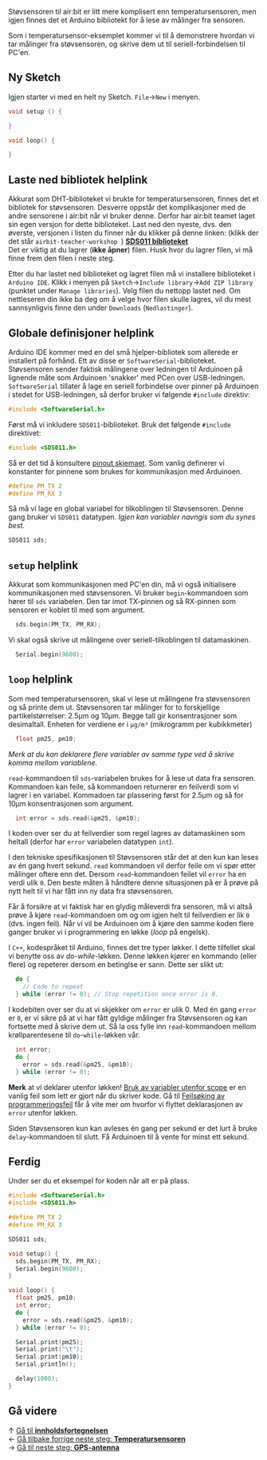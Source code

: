 Støvsensoren til air:bit er litt mere komplisert enn temperatursensoren, men igjen finnes det et Arduino bibliotekt for å lese av målinger fra sensoren.

Som i temperatursensor-eksemplet kommer vi til å demonstrere hvordan vi tar målinger fra støvsensoren, og skrive dem ut til seriell-forbindelsen til PC'en.

## Ny Sketch

Igjen starter vi med en helt ny Sketch. `File`&rarr;`New` i menyen.

``` cpp
void setup () {

}

void loop() {

}
```

## Laste ned bibliotek helplink

Akkurat som DHT-biblioteket vi brukte for temperatursensoren, finnes det et bibliotek for støvsensoren. Desverre oppstår det komplikasjoner med de andre sensorene i air:bit når vi bruker denne. Derfor har air:bit teamet laget sin egen versjon for dette biblioteket. Last ned den nyeste, dvs. den øverste, versjonen i listen du finner når du klikker på denne linken: (klikk der det står `airbit-teacher-workshop `) **[SDS011 biblioteket](https://github.com/skolelab/SDS011/releases)**  
Det er viktig at du lagrer (**ikke åpner**) filen. Husk hvor du lagrer filen, vi må finne frem den filen i neste steg.

Etter du har lastet ned biblioteket og lagret filen må vi installere biblioteket i `Arduino IDE`. Klikk i menyen på `Sketch`&rarr;`Include library`&rarr;`Add ZIP library` (punktet under `Manage libraries`). Velg filen du nettopp lastet ned. Om nettleseren din ikke ba deg om å velge hvor filen skulle lagres, vil du mest sannsynligvis finne den under `Downloads` (`Nedlastinger`).

## Globale definisjoner helplink

Arduino IDE kommer med en del små hjelper-bibliotek som allerede er installert på forhånd. Ett av disse er `SoftwareSerial`-biblioteket. Støvsensoren sender faktisk målingene over ledningen til Arduinoen på lignende måte som Arduinoen 'snakker' med PCen over USB-ledningen. `SoftwareSerial` tillater å lage en seriell forbindelse over pinner på Arduinoen i stedet for USB-ledningen, så derfor bruker vi følgende `#include` direktiv:

``` cpp
#include <SoftwareSerial.h>
```

Først må vi inkludere `SDS011`-biblioteket. Bruk det følgende `#include` direktivet:

``` cpp
#include <SDS011.h>
```

Så er det tid å konsultere [pinout skjemaet][pinout]. Som vanlig definerer vi konstanter for pinnene som brukes for kommunikasjon med Arduinoen.

``` cpp
#define PM_TX 2
#define PM_RX 3
```

Så må vi lage en global variabel for tilkoblingen til Støvsensoren. Denne gang bruker vi `SDS011` datatypen. *Igjen kan variabler navngis som du synes best.*

``` cpp
SDS011 sds;
```

## `setup` helplink

Akkurat som kommunikasjonen med PC'en din, må vi også initialisere kommunikasjonen med støvsensoren. Vi bruker `begin`-kommandoen som hører til `sds` variabelen. Den tar imot TX-pinnen og så RX-pinnen som sensoren er koblet til med som argument.

``` cpp
  sds.begin(PM_TX, PM_RX);
```

Vi skal også skrive ut målingene over seriell-tilkoblingen til datamaskinen.

``` cpp
  Serial.begin(9600);
```

## `loop` helplink

Som med temperatursensoren, skal vi lese ut målingene fra støvsensoren og så printe dem ut. Støvsensoren tar målinger for to forskjellige partikelstørrelser: 2.5µm og 10µm. Begge tall gir konsentrasjoner som desimaltall. Enheten for verdiene er i `µg/m³` (mikrogramm per kubikkmeter)

``` cpp
  float pm25, pm10;
```

*Merk at du kan deklarere flere variabler av samme type ved å skrive komma mellom variablene.*

`read`-kommandoen til `sds`-variabelen brukes for å lese ut data fra sensoren. Kommandoen kan feile, så kommandoen returnerer en feilverdi som vi lagrer i en variabel. Kommadoen tar plassering først for 2.5µm og så for 10µm konsentrasjonen som argument.

``` cpp
  int error = sds.read(&pm25, &pm10);
```

I koden over ser du at feilverdier som regel lagres av datamaskinen som heltall (derfor har `error` variabelen datatypen `int`).

I den tekniske spesifikasjonen til Støvsensoren står det at den kun kan leses av én gang hvert sekund. `read` kommandoen vil derfor feile om vi spør etter målinger oftere enn det. Dersom `read`-kommandoen feilet vil `error` ha en verdi ulik `0`. Den beste måten å håndtere denne situasjonen på er å prøve på nytt helt til vi har fått inn ny data fra støvsensoren.

Får å forsikre at vi faktisk har en glydig måleverdi fra sensoren, må vi altså prøve å kjøre `read`-kommandoen om og om igjen helt til feilverdien er lik `0` (dvs. ingen feil). Når vi vil be Arduinoen om å kjøre den samme koden flere ganger bruker vi i programmering en løkke (*loop* på engelsk).

I `C++`, kodespråket til Arduino, finnes det tre typer løkker. I dette tilfellet skal vi benytte oss av *do-while*-løkken. Denne løkken kjører en kommando (eller flere) og repeterer dersom en betinglse er sann. Dette ser slikt ut:

``` cpp
  do {
    // Code to repeat
  } while (error != 0); // Stop repetition once error is 0.
```

I kodebiten over ser du at vi skjekker om `error` er ulik 0. Med én gang `error` er `0`, er vi sikre på at vi har fått gyldige målinger fra Støvsensoren og kan fortsette med å skrive dem ut. Så la oss fylle inn `read`-kommandoen mellom krøllparentesene til `do`-`while`-løkken vår.

``` cpp
  int error;
  do {
    error = sds.read(&pm25, &pm10);
  } while (error != 0);
```

**Merk** at vi deklarer utenfor løkken! [Bruk av variabler utenfor scope][debugging-scopes] er en vanlig feil som lett er gjort når du skriver kode. Gå til [Feilsøking av programmeringsfeil][debugging-scopes] får å vite mer om hvorfor vi flyttet deklarasjonen av `error` utenfor løkken.

Siden Støvsensoren kun kan avleses én gang per sekund er det lurt å bruke `delay`-kommandoen til slutt. Få Arduinoen til å vente for minst ett sekund.

## Ferdig

Under ser du et eksempel for koden når alt er på plass.

``` cpp
#include <SoftwareSerial.h>
#include <SDS011.h>

#define PM_TX 2
#define PM_RX 3

SDS011 sds;

void setup() {
  sds.begin(PM_TX, PM_RX);
  Serial.begin(9600);
}

void loop() {
  float pm25, pm10;
  int error;
  do {
    error = sds.read(&pm25, &pm10);
  } while (error != 0);

  Serial.print(pm25);
  Serial.print("\t");
  Serial.print(pm10);
  Serial.println();

  delay(1000);
}
```

## Gå videre

&uarr; [Gå til **innholdsfortegnelsen**][home]  
&larr; [Gå tilbake forrige neste steg: **Temperatursensoren**][dht]  
&rarr; [Gå til neste steg: **GPS-antenna**][gps]  

[home]: airbit-Programmering
[dht]: Programmering-med-Temperatursensoren
[gps]: Programmering-med-GPS-antenna

[pinout]: airbit-Pinout

[debugging-scopes]: Feilsøking-av-programmeringsfeil#bruk-av-variabler-utenfor-scope
